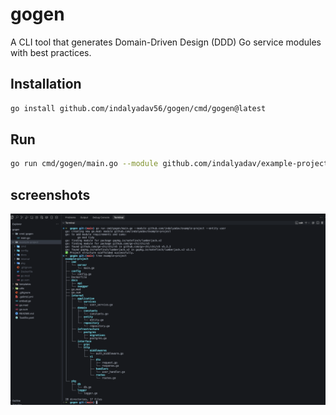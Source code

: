 # gogen

A CLI tool that generates Domain-Driven Design (DDD) Go service modules with best practices.

## Installation

```bash
go install github.com/indalyadav56/gogen/cmd/gogen@latest
```

## Run

```bash
go run cmd/gogen/main.go --module github.com/indalyadav/example-project --entity user
```

## screenshots

![screenshot](./screenshots/image.png)
